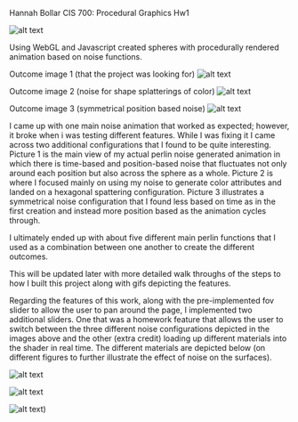 Hannah Bollar
CIS 700: Procedural Graphics Hw1


![alt text](https://github.com/hanbollar/Project1-Noise/blob/a03262b73d3c30cfa6915e465cd7e778c1cfe086/still1.png "Image 1")


Using WebGL and Javascript created spheres with procedurally rendered animation based on 
noise functions.

Outcome image 1 (that the project was looking for)
![alt text](https://github.com/hanbollar/Project1-Noise/blob/a03262b73d3c30cfa6915e465cd7e778c1cfe086/still1.png "Image 1")

Outcome image 2 (noise for shape splatterings of color)
![alt text](https://github.com/hanbollar/Project1-Noise/blob/a03262b73d3c30cfa6915e465cd7e778c1cfe086/still2.png "Image 2")

Outcome image 3 (symmetrical position based noise)
![alt text](https://github.com/hanbollar/Project1-Noise/blob/a03262b73d3c30cfa6915e465cd7e778c1cfe086/still3.png "Image 3")

I came up with one main noise animation that worked as expected; however, it broke when i was
testing different features. While I was fixing it I came across two additional configurations that
I found to be quite interesting. Picture 1 is the main view of my actual perlin noise generated
animation in which there is time-based and position-based noise that fluctuates not only around
each position but also across the sphere as a whole. Picture 2 is where I focused mainly on using
my noise to generate color attributes and landed on a hexagonal spattering configuration. Picture 3
illustrates a symmetrical noise configuration that I found less based on time as in the first creation
and instead more position based as the animation cycles through.

I ultimately ended up with about five different main perlin functions that I used as a combination
between one another to create the different outcomes. 

This will be updated later with more detailed walk throughs of the steps to how I built this project
along with gifs depicting the features.

Regarding the features of this work, along with the pre-implemented fov slider to allow the user to 
pan around the page, I implemented two additional sliders. One that was a homework feature that allows
the user to switch between the three different noise configurations depicted in the images above and the 
other (extra credit) loading up different materials into the shader in real time. The different materials
are depicted below (on different figures to further illustrate the effect of noise on the surfaces).


![alt text](https://github.com/hanbollar/Project1-Noise/blob/a03262b73d3c30cfa6915e465cd7e778c1cfe086/still4.png "Image 4")

![alt text](https://github.com/hanbollar/Project1-Noise/blob/a03262b73d3c30cfa6915e465cd7e778c1cfe086/still5.png "Image 5")

![alt text](https://github.com/hanbollar/Project1-Noise/blob/a03262b73d3c30cfa6915e465cd7e778c1cfe086/still6.png "Image 6"))
	